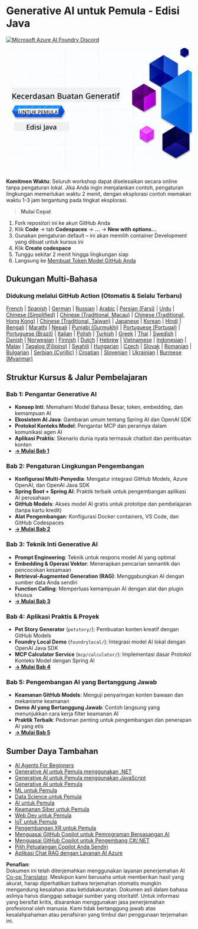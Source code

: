 <!--
CO_OP_TRANSLATOR_METADATA:
{
  "original_hash": "a49b35508745c032a0033d914df7901b",
  "translation_date": "2025-07-25T09:49:22+00:00",
  "source_file": "README.md",
  "language_code": "id"
}
-->
# Generative AI untuk Pemula - Edisi Java
[![Microsoft Azure AI Foundry Discord](https://dcbadge.limes.pink/api/server/ByRwuEEgH4)](https://discord.com/invite/ByRwuEEgH4)

![Generative AI untuk Pemula - Edisi Java](../../translated_images/beg-genai-series.61edc4a6b2cc54284fa2d70eda26dc0ca2669e26e49655b842ea799cd6e16d2a.id.png)

**Komitmen Waktu**: Seluruh workshop dapat diselesaikan secara online tanpa pengaturan lokal. Jika Anda ingin menjalankan contoh, pengaturan lingkungan memerlukan waktu 2 menit, dengan eksplorasi contoh memakan waktu 1-3 jam tergantung pada tingkat eksplorasi.

> **Mulai Cepat**

1. Fork repositori ini ke akun GitHub Anda
2. Klik **Code** → tab **Codespaces** → **...** → **New with options...**
3. Gunakan pengaturan default – ini akan memilih container Development yang dibuat untuk kursus ini
4. Klik **Create codespace**
5. Tunggu sekitar 2 menit hingga lingkungan siap
6. Langsung ke [Membuat Token Model GitHub Anda](./02-SetupDevEnvironment/README.md#step-2-create-a-github-personal-access-token)

## Dukungan Multi-Bahasa

### Didukung melalui GitHub Action (Otomatis & Selalu Terbaru)

[French](../fr/README.md) | [Spanish](../es/README.md) | [German](../de/README.md) | [Russian](../ru/README.md) | [Arabic](../ar/README.md) | [Persian (Farsi)](../fa/README.md) | [Urdu](../ur/README.md) | [Chinese (Simplified)](../zh/README.md) | [Chinese (Traditional, Macau)](../mo/README.md) | [Chinese (Traditional, Hong Kong)](../hk/README.md) | [Chinese (Traditional, Taiwan)](../tw/README.md) | [Japanese](../ja/README.md) | [Korean](../ko/README.md) | [Hindi](../hi/README.md) | [Bengali](../bn/README.md) | [Marathi](../mr/README.md) | [Nepali](../ne/README.md) | [Punjabi (Gurmukhi)](../pa/README.md) | [Portuguese (Portugal)](../pt/README.md) | [Portuguese (Brazil)](../br/README.md) | [Italian](../it/README.md) | [Polish](../pl/README.md) | [Turkish](../tr/README.md) | [Greek](../el/README.md) | [Thai](../th/README.md) | [Swedish](../sv/README.md) | [Danish](../da/README.md) | [Norwegian](../no/README.md) | [Finnish](../fi/README.md) | [Dutch](../nl/README.md) | [Hebrew](../he/README.md) | [Vietnamese](../vi/README.md) | [Indonesian](./README.md) | [Malay](../ms/README.md) | [Tagalog (Filipino)](../tl/README.md) | [Swahili](../sw/README.md) | [Hungarian](../hu/README.md) | [Czech](../cs/README.md) | [Slovak](../sk/README.md) | [Romanian](../ro/README.md) | [Bulgarian](../bg/README.md) | [Serbian (Cyrillic)](../sr/README.md) | [Croatian](../hr/README.md) | [Slovenian](../sl/README.md) | [Ukrainian](../uk/README.md) | [Burmese (Myanmar)](../my/README.md)

## Struktur Kursus & Jalur Pembelajaran

### **Bab 1: Pengantar Generative AI**
- **Konsep Inti**: Memahami Model Bahasa Besar, token, embedding, dan kemampuan AI
- **Ekosistem AI Java**: Gambaran umum tentang Spring AI dan OpenAI SDK
- **Protokol Konteks Model**: Pengantar MCP dan perannya dalam komunikasi agen AI
- **Aplikasi Praktis**: Skenario dunia nyata termasuk chatbot dan pembuatan konten
- **[→ Mulai Bab 1](./01-IntroToGenAI/README.md)**

### **Bab 2: Pengaturan Lingkungan Pengembangan**
- **Konfigurasi Multi-Penyedia**: Mengatur integrasi GitHub Models, Azure OpenAI, dan OpenAI Java SDK
- **Spring Boot + Spring AI**: Praktik terbaik untuk pengembangan aplikasi AI perusahaan
- **GitHub Models**: Akses model AI gratis untuk prototipe dan pembelajaran (tanpa kartu kredit)
- **Alat Pengembangan**: Konfigurasi Docker containers, VS Code, dan GitHub Codespaces
- **[→ Mulai Bab 2](./02-SetupDevEnvironment/README.md)**

### **Bab 3: Teknik Inti Generative AI**
- **Prompt Engineering**: Teknik untuk respons model AI yang optimal
- **Embedding & Operasi Vektor**: Menerapkan pencarian semantik dan pencocokan kesamaan
- **Retrieval-Augmented Generation (RAG)**: Menggabungkan AI dengan sumber data Anda sendiri
- **Function Calling**: Memperluas kemampuan AI dengan alat dan plugin khusus
- **[→ Mulai Bab 3](./03-CoreGenerativeAITechniques/README.md)**

### **Bab 4: Aplikasi Praktis & Proyek**
- **Pet Story Generator** (`petstory/`): Pembuatan konten kreatif dengan GitHub Models
- **Foundry Local Demo** (`foundrylocal/`): Integrasi model AI lokal dengan OpenAI Java SDK
- **MCP Calculator Service** (`mcp/calculator/`): Implementasi dasar Protokol Konteks Model dengan Spring AI
- **[→ Mulai Bab 4](./04-PracticalSamples/README.md)**

### **Bab 5: Pengembangan AI yang Bertanggung Jawab**
- **Keamanan GitHub Models**: Menguji penyaringan konten bawaan dan mekanisme keamanan
- **Demo AI yang Bertanggung Jawab**: Contoh langsung yang menunjukkan cara kerja filter keamanan AI
- **Praktik Terbaik**: Pedoman penting untuk pengembangan dan penerapan AI yang etis
- **[→ Mulai Bab 5](./05-ResponsibleGenAI/README.md)**

## Sumber Daya Tambahan 

- [AI Agents For Beginners](https://github.com/microsoft/ai-agents-for-beginners)
- [Generative AI untuk Pemula menggunakan .NET](https://github.com/microsoft/Generative-AI-for-beginners-dotnet)
- [Generative AI untuk Pemula menggunakan JavaScript](https://github.com/microsoft/generative-ai-with-javascript)
- [Generative AI untuk Pemula](https://github.com/microsoft/generative-ai-for-beginners)
- [ML untuk Pemula](https://aka.ms/ml-beginners)
- [Data Science untuk Pemula](https://aka.ms/datascience-beginners)
- [AI untuk Pemula](https://aka.ms/ai-beginners)
- [Keamanan Siber untuk Pemula](https://github.com/microsoft/Security-101)
- [Web Dev untuk Pemula](https://aka.ms/webdev-beginners)
- [IoT untuk Pemula](https://aka.ms/iot-beginners)
- [Pengembangan XR untuk Pemula](https://github.com/microsoft/xr-development-for-beginners)
- [Menguasai GitHub Copilot untuk Pemrograman Berpasangan AI](https://aka.ms/GitHubCopilotAI)
- [Menguasai GitHub Copilot untuk Pengembang C#/.NET](https://github.com/microsoft/mastering-github-copilot-for-dotnet-csharp-developers)
- [Pilih Petualangan Copilot Anda Sendiri](https://github.com/microsoft/CopilotAdventures)
- [Aplikasi Chat RAG dengan Layanan AI Azure](https://github.com/Azure-Samples/azure-search-openai-demo-java)

**Penafian**:  
Dokumen ini telah diterjemahkan menggunakan layanan penerjemahan AI [Co-op Translator](https://github.com/Azure/co-op-translator). Meskipun kami berusaha untuk memberikan hasil yang akurat, harap diperhatikan bahwa terjemahan otomatis mungkin mengandung kesalahan atau ketidakakuratan. Dokumen asli dalam bahasa aslinya harus dianggap sebagai sumber yang otoritatif. Untuk informasi yang bersifat kritis, disarankan menggunakan jasa penerjemahan profesional oleh manusia. Kami tidak bertanggung jawab atas kesalahpahaman atau penafsiran yang timbul dari penggunaan terjemahan ini.
